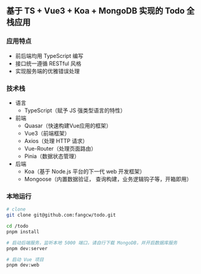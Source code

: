 ## 基于 TS + Vue3 + Koa + MongoDB 实现的 Todo 全栈应用


### 应用特点

- 前后端均用 TypeScript 编写
- 接口统一遵循 RESTful 风格
- 实现服务端的优雅错误处理

### 技术栈

- 语言
  - TypeScript（赋予 JS 强类型语言的特性）
- 前端
  - Quasar（快速构建Vue应用的框架）
  - Vue3（前端框架）
  - Axios（处理 HTTP 请求）
  - Vue-Router（处理页面路由）
  - Pinia（数据状态管理）
- 后端
  - Koa（基于 Node.js 平台的下一代 web 开发框架）
  - Mongoose（内置数据验证， 查询构建，业务逻辑钩子等，开箱即用）

### 本地运行

```bash
# clone
git clone git@github.com:fangcw/todo.git
```

```bash
cd /todo
pnpm install

# 启动后端服务，监听本地 5000 端口，请自行下载 MongoDB，并开启数据库服务
pnpm dev:server

# 启动 Vue 项目
pnpm dev:web
```